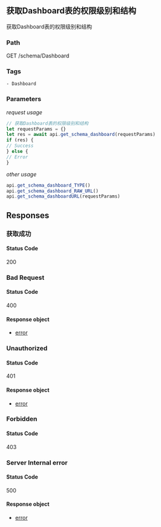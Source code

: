 ## 获取Dashboard表的权限级别和结构

获取Dashboard表的权限级别和结构
### Path
GET /schema/Dashboard

### Tags
    - Dashboard
### Parameters


*request usage*
```javascript
// 获取Dashboard表的权限级别和结构
let requestParams = {}
let res = await api.get_schema_dashboard(requestParams)
if (res) {
// Success
} else {
// Error
}
```
*other usage*
```javascript
api.get_schema_dashboard_TYPE()
api.get_schema_dashboard_RAW_URL()
api.get_schema_dashboardURL(requestParams)
```

## Responses
### 获取成功

#### Status Code
200



### Bad Request

#### Status Code
400


#### Response object
* [error](../models/error.md)

### Unauthorized

#### Status Code
401


#### Response object
* [error](../models/error.md)

### Forbidden

#### Status Code
403



### Server Internal error

#### Status Code
500


#### Response object
* [error](../models/error.md)

